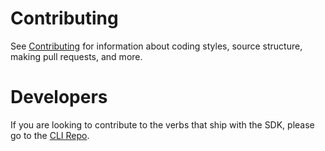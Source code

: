 Contributing
============

See [Contributing](https://github.com/dotnet/corefx/blob/main/Documentation/project-docs/contributing.md) for information about coding styles, source structure, making pull requests, and more.

Developers
==========

If you are looking to contribute to the verbs that ship with the SDK, please go to the [CLI Repo](https://github.com/dotnet/cli).